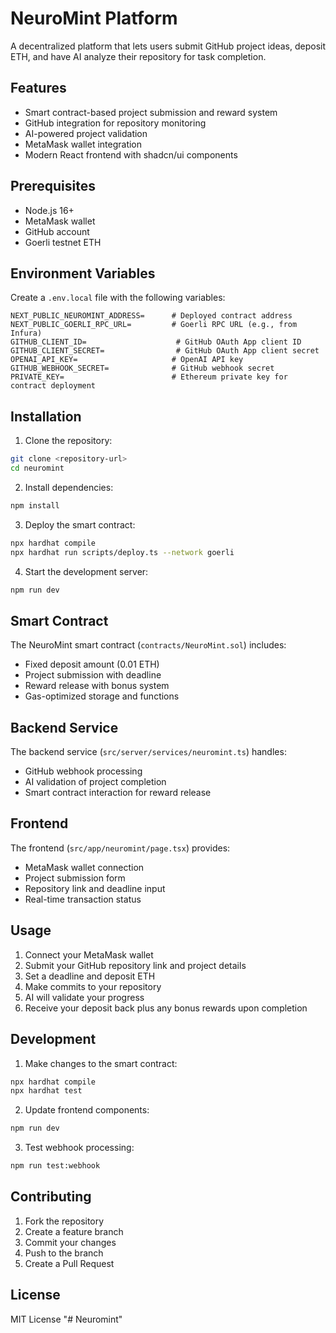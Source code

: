# NeuroMint Platform

A decentralized platform that lets users submit GitHub project ideas, deposit ETH, and have AI analyze their repository for task completion.

## Features

- Smart contract-based project submission and reward system
- GitHub integration for repository monitoring
- AI-powered project validation
- MetaMask wallet integration
- Modern React frontend with shadcn/ui components

## Prerequisites

- Node.js 16+
- MetaMask wallet
- GitHub account
- Goerli testnet ETH

## Environment Variables

Create a `.env.local` file with the following variables:

```env
NEXT_PUBLIC_NEUROMINT_ADDRESS=      # Deployed contract address
NEXT_PUBLIC_GOERLI_RPC_URL=         # Goerli RPC URL (e.g., from Infura)
GITHUB_CLIENT_ID=                    # GitHub OAuth App client ID
GITHUB_CLIENT_SECRET=                # GitHub OAuth App client secret
OPENAI_API_KEY=                     # OpenAI API key
GITHUB_WEBHOOK_SECRET=              # GitHub webhook secret
PRIVATE_KEY=                        # Ethereum private key for contract deployment
```

## Installation

1. Clone the repository:
```bash
git clone <repository-url>
cd neuromint
```

2. Install dependencies:
```bash
npm install
```

3. Deploy the smart contract:
```bash
npx hardhat compile
npx hardhat run scripts/deploy.ts --network goerli
```

4. Start the development server:
```bash
npm run dev
```

## Smart Contract

The NeuroMint smart contract (`contracts/NeuroMint.sol`) includes:

- Fixed deposit amount (0.01 ETH)
- Project submission with deadline
- Reward release with bonus system
- Gas-optimized storage and functions

## Backend Service

The backend service (`src/server/services/neuromint.ts`) handles:

- GitHub webhook processing
- AI validation of project completion
- Smart contract interaction for reward release

## Frontend

The frontend (`src/app/neuromint/page.tsx`) provides:

- MetaMask wallet connection
- Project submission form
- Repository link and deadline input
- Real-time transaction status

## Usage

1. Connect your MetaMask wallet
2. Submit your GitHub repository link and project details
3. Set a deadline and deposit ETH
4. Make commits to your repository
5. AI will validate your progress
6. Receive your deposit back plus any bonus rewards upon completion

## Development

1. Make changes to the smart contract:
```bash
npx hardhat compile
npx hardhat test
```

2. Update frontend components:
```bash
npm run dev
```

3. Test webhook processing:
```bash
npm run test:webhook
```

## Contributing

1. Fork the repository
2. Create a feature branch
3. Commit your changes
4. Push to the branch
5. Create a Pull Request

## License

MIT License
"# Neuromint" 
